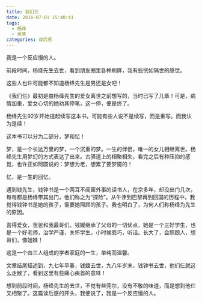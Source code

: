 ```yaml
---
title: 我们仨
date: 2016-07-01 15:48:41
tags:
  - 杨绛
  - 亲情
categories: 读后感
---
```


   我是一个反应慢的人。

   前段时间，杨绛先生去世，看到朋友圈里各种刷屏，我有些恍如隔世的感觉。

   这些人也许可能都不知道杨绛先生是男还是女吧！

   《我们仨》最初是由杨绛先生的爱女离世之前想写的，当时已写了几章！可是，病情加重，爱女心切的她劝其停笔，这一停，便是终了。

   杨绛先生92岁开始提起续写这本书，可能有些人说不是续写，而是重写。而我认为是续！

   这本书可以分为二部分，梦和忆！

   梦，是一个长达万里的梦，一个沉重的梦。一生的伴侣，唯一的女儿相继离世。杨绛先生用梦幻的方式表达了出来。古驿道上的相聚相失，看完之后有种压抑的感觉，也许正如阿圆说的：梦想为老，想累了要梦魇的！

  忆，是一生的回忆。

  遇到钱先生，钱钟书是一个两耳不闻窗外事的读书人，在京多年，却没出门几次，每每都是杨绛带其出门，他们称之为“探险”。从牛津到巴黎再到回国的历程中，我觉得钱钟书是她的孩子，需要她照顾的孩子。我也明白了，为何人们称杨绛为先生的原因。

   喜得爱女，爸爸和我最哥们。钱媛继承了父母的一切优点，她是一个三好学生，也是一个好老师，治学严谨，关怀学生。小时候乖巧，听话。长大了，会照顾人，想哥们，像姐妹！

   这是一个由三人组成的学者家庭的一生，单纯而温馨。

   文章结尾描述到，九七年早春，钱媛去世，九八年岁末，钱钟书去世，他们仨就这么走散了，看到这里有些痛心疾首的意味！

   想到前段时间，杨绛先生的去世，不觉有些莞尔，没有不敬的味道，而是想到他仨又相聚了。这篇读后感的开头，我便说了，我是一个反应慢的人。